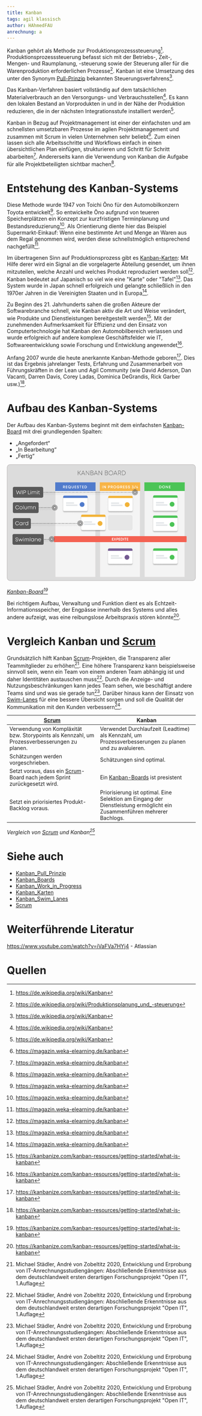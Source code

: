 ```yaml
---
title: Kanban
tags: agil klassisch
author: HAhmedFAU
anrechnung: a
---
```


Kanban gehört als Methode zur Produktionsprozesssteuerung[^1]. Produktionsprozesssteuerung befasst sich mit der Betriebs-, Zeit-, Mengen- und Raumplanung, -steuerung sowie der Steuerung aller für die Warenproduktion erforderlichen Prozesse[^2].
Kanban ist eine Umsetzung des unter den Synonym [Pull-Prinzip](Kanban_Pull_Prinzip.md) bekannten Steuerungsverfahrens[^1].

Das Kanban-Verfahren basiert vollständig auf dem tatsächlichen Materialverbrauch an den Versorgungs- und
Verbrauchsstellen[^1]. Es kann den lokalen Bestand an Vorprodukten in und in der Nähe der Produktion reduzieren, 
die in der nächsten Integrationsstufe installiert werden[^1].

Kanban in Bezug auf Projektmanagement ist einer der einfachsten und am schnellsten umsetzbaren Prozesse im agilen Projektmanagement und zusammen mit Scrum in vielen Unternehmen sehr beliebt[^3]. Zum einen lassen sich alle Arbeitsschritte und Workflows einfach in einen übersichtlichen Plan einfügen, strukturieren und Schritt für Schritt abarbeiten[^3]. Andererseits kann die Verwendung von Kanban die Aufgabe für alle Projektbeteiligten sichtbar machen[^3].

# Entstehung des Kanban-Systems

Diese Methode wurde 1947 von Toichi Ōno für den Automobilkonzern Toyota entwickelt[^3]. 
So entwickelte Ōno aufgrund von teueren Speicherplätzen ein Konzept zur kurzfristigen Terminplanung und Bestandsreduzierung[^3]. 
Als Orientierung diente hier das Beispiel Supermarkt-Einkauf: Wenn eine bestimmte Art und Menge an Waren aus dem Regal genommen wird, 
werden diese schnellstmöglich entsprechend nachgefüllt[^3].

Im übertragenen Sinn auf Produktionsprozess gibt es [Kanban-Karten](Kanban_Karten.md): Mit Hilfe derer wird ein Signal an die vorgelagerte Abteilung gesendet,
um ihnen mitzuteilen, welche Anzahl und welches Produkt reproduziert werden soll[^3]. 
Kanban bedeutet auf Japanisch so viel wie eine "Karte" oder "Tafel"[^3]. 
Das System wurde in Japan schnell erfolgreich und gelangte schließlich in den 1970er Jahren in die Vereinigten Staaten und in Europa[^3].

Zu Beginn des 21. Jahrhunderts sahen die großen Akteure der Softwarebranche schnell, wie Kanban aktiv die Art und Weise verändert, wie Produkte und Dienstleistungen bereitgestellt werden[^4]. 
Mit der zunehmenden Aufmerksamkeit für Effizienz und den Einsatz von Computertechnologie hat Kanban den Automobilbereich verlassen und wurde erfolgreich auf andere komplexe Geschäftsfelder wie IT, Softwareentwicklung sowie Forschung und Entwicklung angewendet[^4]. 

Anfang 2007 wurde die heute anerkannte Kanban-Methode geboren[^4]. Dies ist das Ergebnis jahrelanger Tests, Erfahrung und Zusammenarbeit von Führungskräften in der Lean und Agil Community (wie David Aderson, Dan Vacanti, Darren Davis, Corey Ladas, Dominica DeGrandis, Rick Garber usw.)[^4].

# Aufbau des Kanban-Systems

Der Aufbau des Kanban-Systems beginnt mit dem einfachsten [Kanban-Board](Kanban_Boards.md) mit drei grundlegenden Spalten:

* „Angefordert“
* „In Bearbeitung“
* „Fertig“

![Beispielabbildung](Kanban/Kanban_board-elements.png)

*[Kanban-Board](Kanban_Boards.md)[^4]*

Bei richtigem Aufbau, Verwaltung und Funktion dient es als Echtzeit-Informationsspeicher, der Engpässe innerhalb des Systems und alles andere aufzeigt, 
was eine reibungslose Arbeitspraxis stören könnte[^4].

# Vergleich Kanban und [Scrum](Scrum.md)

Grundsätzlich hilft Kanban [Scrum](Scrum.md)-Projekten, die Transparenz aller Teammitglieder zu erhöhen[^5]. 
Eine höhere Transparenz kann beispielsweise sinnvoll sein, wenn ein Team von einem anderen Team abhängig ist und daher Identitäten austauschen muss[^5]. 
Durch die Anzeige- und Nutzungsbeschränkungen kann jedes Team sehen, wie beschäftigt andere Teams sind und was sie gerade tun[^5]. 
Darüber hinaus kann der Einsatz von [Swim-Lanes](Kanban_Swim_Lanes.md) für eine bessere Übersicht sorgen und soll die Qualität der Kommunikation mit den Kunden verbessern[^5]. 

| [Scrum](Scrum.md)         | Kanban        |
| ------------- | ------------- |
| Verwendung von Kompläxität bzw. Storypoints als Kennzahl, um Prozessverbesserungen zu planen. | Verwendet Durchlaufzeit (Leadtime) als Kennzahl, um Prozessverbesserungen zu planen und zu avaluieren.|
| Schätzungen werden vorgeschrieben.  | Schätzungen sind optimal.|
| Setzt voraus, dass ein [Scrum](Scrum.md)-Board nach jedem Sprint zurückgesetzt wird. | Ein [Kanban-Boards](Kanban_Boards.md) ist presistent|
| Setzt ein priorisiertes Produkt-Backlog voraus. | Priorisierung ist optimal. Eine Selektion am Eingang der Dienstleistung ermöglicht ein Zusammenführen mehrerer Bachlogs.|

*Vergleich von [Scrum](Scrum.md) und Kanban[^5]*

# Siehe auch

* [Kanban_Pull_Prinzip](Kanban_Pull_Prinzip.md)
* [Kanban_Boards](Kanban_Boards.md)
* [Kanban_Work_in_Progress](Kanban_Work_in_Progress.md)
* [Kanban_Karten](Kanban_Karten.md)
* [Kanban_Swim_Lanes](Kanban_Swim_Lanes.md)
* [Scrum](Scrum.md)

# Weiterführende Literatur

https://www.youtube.com/watch?v=iVaFVa7HYj4 - Atlassian


# Quellen

[^1]: https://de.wikipedia.org/wiki/Kanban
[^2]: https://de.wikipedia.org/wiki/Produktionsplanung_und_-steuerung
[^3]: https://magazin.weka-elearning.de/kanban
[^4]: https://kanbanize.com/kanban-resources/getting-started/what-is-kanban
[^5]: Michael Städler, André von Zobeltitz 2020, Entwicklung und Erprobung von IT-Anrechnungsstudiengängen: Abschließende Erkenntnisse aus dem deutschlandweit ersten derartigen Forschungsprojekt "Open IT", 1.Auflage
